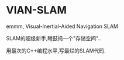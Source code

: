 # VIAN-SLAM
emmm, Visual-Inertial-Aided Navigation SLAM

SLAM的超级新手,瞎鼓捣一个"存储空间"..

用最次的C++编程水平,写最烂的SLAM代码.
